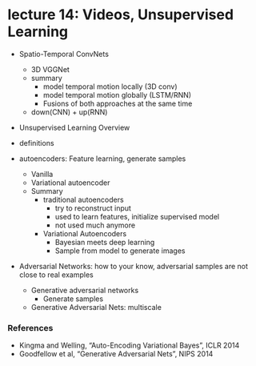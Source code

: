 # lecture 14: Videos, Unsupervised Learning

- Spatio-Temporal ConvNets
  - 3D VGGNet
  - summary
    - model temporal motion locally (3D conv)
    - model temporal motion globally (LSTM/RNN)
    - Fusions of both approaches at the same time
  - down(CNN) + up(RNN)

- Unsupervised Learning Overview
 - definitions
 - autoencoders: Feature learning, generate samples
   - Vanilla
   - Variational autoencoder
   - Summary
     - traditional autoencoders
       - try to reconstruct input
       - used to learn features, initialize supervised model
       - not used much anymore
     - Variational Autoencoders
       - Bayesian meets deep learning
       - Sample from model to generate images
 - Adversarial Networks: how to your know, adversarial samples are not close to real examples
   - Generative adversarial networks
     - Generate samples
   - Generative Adversarial Nets: multiscale
   
### References
- Kingma and Welling, “Auto-Encoding Variational Bayes”, ICLR 2014
- Goodfellow et al, “Generative Adversarial Nets”, NIPS 2014
